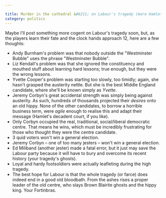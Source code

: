 ```yaml
---

title: Murder in the cathedral &#8211; on Labour's tragedy (more Hamlet, really)
category: politics
---
```


Maybe I'll post something more cogent on Labour's tragedy soon, but, as the players learn their fate and the clock hands approach 12, here are a few thoughts:

- Andy Burnham's problem was that nobody outside the "Westminster Bubble" uses the phrase "Westminster Bubble".
- Liz Kendall's problem was that she ignored the constituency and mouthed stuff about learning hard lessons; true enough, but they were the wrong lessons.
- Yvette Cooper's problem was starting too slowly, too timidly; again, she hasn't grasped the austerity nettle. But she is the best Middle England candidate, where she'll be known simply as _Yvette_.
- Jeremy Corbyn's great accidental strength was simply being against austerity. As such, hundreds of thousands projected their _desires_ onto an old hippy. None of the other candidates, to borrow a horrible business term, were _agile_ enough to realise this and adapt their message (Hamlet's decadent court, if you like).
- Only Corbyn occupied the real, traditional, social/liberal democratic centre. That means he wins, which must be incredibly frustrating for those who thought they were the centre candidate.
- 3 quid voters won't win a general election.
- Jeremy Corbyn &#8211; one of too many jesters &#8211; won't win a general election.
- Ed Miliband (another jester) made a fatal error, but it just may save the Labour party because it will have to bury and overcome its recent history (your tragedy's ghosts).
- Loyal and hardy footsoldiers were actually leafleting during the high tragedy.
- The best hope for Labour is that the whole tragedy (or farce) does indeed end in a  good old bloodbath. From the ashes rises a proper leader of the old centre, who slays Brown Blairite ghosts and the hippy king. Your Fortinbras.
